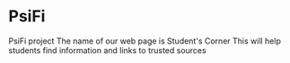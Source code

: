 # PsiFi
PsiFi project
The name of our web page is Student's Corner
This will help students find information and links to trusted sources
